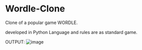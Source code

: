 # Wordle-Clone

Clone of a popular game WORDLE.

developed in Python Language and rules are as standard game.

OUTPUT:
![image](https://user-images.githubusercontent.com/54709490/169097837-f40da195-cadc-4562-8a72-9dda041ea19b.png)

